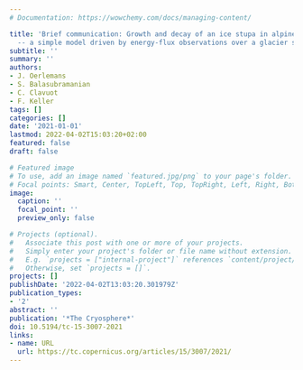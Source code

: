 ```yaml
---
# Documentation: https://wowchemy.com/docs/managing-content/

title: 'Brief communication: Growth and decay of an ice stupa in alpine conditions
  -- a simple model driven by energy-flux observations over a glacier surface'
subtitle: ''
summary: ''
authors:
- J. Oerlemans
- S. Balasubramanian
- C. Clavuot
- F. Keller
tags: []
categories: []
date: '2021-01-01'
lastmod: 2022-04-02T15:03:20+02:00
featured: false
draft: false

# Featured image
# To use, add an image named `featured.jpg/png` to your page's folder.
# Focal points: Smart, Center, TopLeft, Top, TopRight, Left, Right, BottomLeft, Bottom, BottomRight.
image:
  caption: ''
  focal_point: ''
  preview_only: false

# Projects (optional).
#   Associate this post with one or more of your projects.
#   Simply enter your project's folder or file name without extension.
#   E.g. `projects = ["internal-project"]` references `content/project/deep-learning/index.md`.
#   Otherwise, set `projects = []`.
projects: []
publishDate: '2022-04-02T13:03:20.301979Z'
publication_types:
- '2'
abstract: ''
publication: '*The Cryosphere*'
doi: 10.5194/tc-15-3007-2021
links:
- name: URL
  url: https://tc.copernicus.org/articles/15/3007/2021/
---
```

